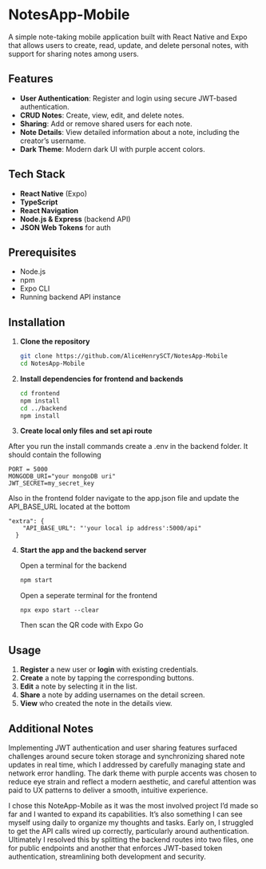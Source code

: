 # NotesApp-Mobile

A simple note-taking mobile application built with React Native and Expo that allows users to create, read, update, and delete personal notes, with support for sharing notes among users.

## Features

- **User Authentication**: Register and login using secure JWT-based authentication.
- **CRUD Notes**: Create, view, edit, and delete notes.
- **Sharing**: Add or remove shared users for each note.
- **Note Details**: View detailed information about a note, including the creator’s username.
- **Dark Theme**: Modern dark UI with purple accent colors.

## Tech Stack

- **React Native** (Expo)
- **TypeScript**
- **React Navigation**
- **Node.js & Express** (backend API)
- **JSON Web Tokens** for auth

## Prerequisites

- Node.js 
- npm
- Expo CLI 
- Running backend API instance

## Installation

1. **Clone the repository**

   ```bash
   git clone https://github.com/AliceHenrySCT/NotesApp-Mobile
   cd NotesApp-Mobile
   ```

2. **Install dependencies for frontend and backends**

   ```bash
   cd frontend
   npm install
   cd ../backend
   npm install
   ```

3. **Create local only files and set api route**

  After you run the install commands create a .env in the backend folder. It should contain the following
  
  ```
  PORT = 5000
  MONGODB_URI="your mongoDB uri"
  JWT_SECRET=my_secret_key
  ```

  Also in the frontend folder navigate to the app.json file and update the API_BASE_URL located at the bottom
  
  ```
  "extra": {
      "API_BASE_URL": "'your local ip address':5000/api"
    }
  ``` 

4. **Start the app and the backend server**

   Open a terminal for the backend
   ```bash
   npm start
   ```
   
   Open a seperate terminal for the frontend
   ```
   npx expo start --clear
   ```

   Then scan the QR code with Expo Go

## Usage

1. **Register** a new user or **login** with existing credentials.
2. **Create** a note by tapping the corresponding buttons.
3. **Edit** a note by selecting it in the list.
4. **Share** a note by adding usernames on the detail screen.
5. **View** who created the note in the details view.


## Additional Notes

Implementing JWT authentication and user sharing features surfaced challenges around secure token storage and synchronizing shared note updates in real time, which I addressed by carefully managing state and network error handling. The dark theme with purple accents was chosen to reduce eye strain and reflect a modern aesthetic, and careful attention was paid to UX patterns to deliver a smooth, intuitive experience.

I chose this NoteApp-Mobile as it was the most involved project I’d made so far and I wanted to expand its capabilities. It’s also something I can see myself using daily to organize my thoughts and tasks. Early on, I struggled to get the API calls wired up correctly, particularly around authentication. Ultimately I resolved this by splitting the backend routes into two files, one for public endpoints and another that enforces JWT-based token authentication, streamlining both development and security.

